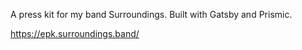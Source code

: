 A press kit for my band Surroundings. Built with Gatsby and Prismic.

https://epk.surroundings.band/
